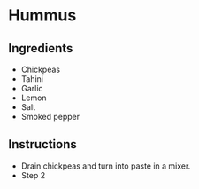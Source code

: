 # Hummus

## Ingredients

- Chickpeas
- Tahini
- Garlic
- Lemon
- Salt
- Smoked pepper

## Instructions

- Drain chickpeas and turn into paste in a mixer.
- Step 2
